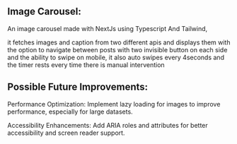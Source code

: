 ## Image Carousel:

An image carousel made with NextJs using Typescript And Tailwind,

it fetches images and caption from two different apis and displays them with the option to navigate between
posts with two invisible button on each side and the ability to swipe on mobile, it also auto swipes every 4seconds
and the timer rests every time there is manual intervention

## Possible Future Improvements:

Performance Optimization: Implement lazy loading for images to improve performance, especially for large datasets.

Accessibility Enhancements: Add ARIA roles and attributes for better accessibility and screen reader support.
